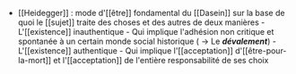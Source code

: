 - [[Heidegger]] : mode d'[[être]] fondamental du [[Dasein]] sur la base de quoi le [[sujet]] traite des choses et des autres de deux manières
        - L'[[existence]] inauthentique
          - Qui implique l'adhésion non critique et spontanée à un certain monde social historique ( → Le ***dévalement***)
        - L'[[existence]] authentique
          - Qui implique l'[[acceptation]] d'[[être-pour-la-mort]] et l'[[acceptation]] de l'entière responsabilité de ses choix